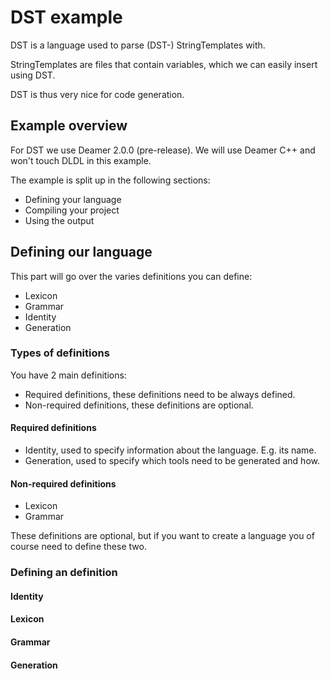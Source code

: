 # DST example

DST is a language used to parse (DST-) StringTemplates with.

StringTemplates are files that contain variables, which we can easily insert using DST.

DST is thus very nice for code generation.

## Example overview

For DST we use Deamer 2.0.0 (pre-release). We will use Deamer C++ and won't touch DLDL in this example.

The example is split up in the following sections:

- Defining your language
- Compiling your project
- Using the output



## Defining our language

This part will go over the varies definitions you can define:

- Lexicon
- Grammar
- Identity
- Generation

### Types of definitions

You have 2 main definitions:

- Required definitions, these definitions need to be always defined.
- Non-required definitions, these definitions are optional.

#### Required definitions

- Identity, used to specify information about the language. E.g. its name.
- Generation, used to specify which tools need to be generated and how.

#### Non-required definitions



- Lexicon
- Grammar

These definitions are optional, but if you want to create a language you of course need to define these two.

### Defining an definition

#### Identity

#### Lexicon

#### Grammar

#### Generation

